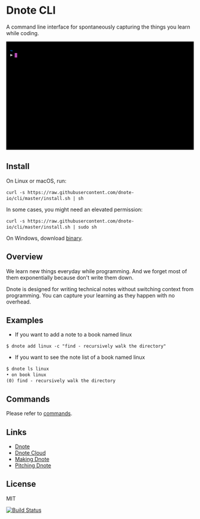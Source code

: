 # Dnote CLI

A command line interface for spontaneously capturing the things you learn while coding.

![Dnote](assets/dnote.gif)

## Install

On Linux or macOS, run:

    curl -s https://raw.githubusercontent.com/dnote-io/cli/master/install.sh | sh

In some cases, you might need an elevated permission:

    curl -s https://raw.githubusercontent.com/dnote-io/cli/master/install.sh | sudo sh

On Windows, download [binary](https://github.com/dnote-io/cli/releases).

## Overview

We learn new things everyday while programming. And we forget most of them exponentially because don't write them down.

Dnote is designed for writing technical notes without switching context from programming. You can capture your learning as they happen with no overhead.

## Examples

- If you want to add a note to a book named linux

```
$ dnote add linux -c "find - recursively walk the directory"
```

- If you want to see the note list of a book named linux

```
$ dnote ls linux
• on book linux
(0) find - recursively walk the directory
```

## Commands

Please refer to [commands](/COMMANDS.md).

## Links

* [Dnote](https://dnote.io)
* [Dnote Cloud](https://dnote.io/cloud)
* [Making Dnote](https://sung.io/making-dnote/)
* [Pitching Dnote](https://sung.io/pitching-dnote/)

## License

MIT

[![Build Status](https://travis-ci.org/dnote-io/cli.svg?branch=master)](https://travis-ci.org/dnote-io/cli)
